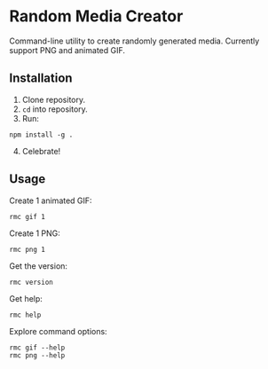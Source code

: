 # Random Media Creator
Command-line utility to create randomly generated media. Currently support PNG and animated GIF.

## Installation
1. Clone repository.
2. `cd` into repository.
3. Run:
```
npm install -g .
```
4. Celebrate!

## Usage
Create 1 animated GIF:
```
rmc gif 1
```

Create 1 PNG:
```
rmc png 1
```

Get the version:
```
rmc version
```

Get help:
```
rmc help
```

Explore command options:
```
rmc gif --help
rmc png --help
```
